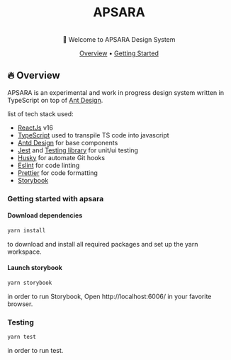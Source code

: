 <div align="center">
  <h1>APSARA</h1>
  <br>
    👋 Welcome to APSARA Design System
  <br>
  <p align="center">
  <a href="#fire-overview">Overview</a> •
  <a href="#getting-started-with-apsara">Getting Started</a>
</p>
</div>

## :fire: Overview

APSARA is an experimental and work in progress design system written in TypeScript on top of [Ant Design](https://ant.design/).

list of tech stack used:

- [ReactJs](https://facebook.github.io/react/) v16
- [TypeScript](https://www.typescriptlang.org/) used to transpile TS code into javascript
- [Antd Design](https://ant.design/) for base components
- [Jest](https://jestjs.io/) and [Testing library](https://testing-library.com/) for unit/ui testing
- [Husky](https://github.com/typicode/husky) for automate Git hooks
- [Eslint](https://github.com/eslint/eslint) for code linting
- [Prettier](https://prettier.io/) for code formatting
- [Storybook](https://storybook.js.org/)

### Getting started with apsara

#### Download dependencies

```sh
yarn install
```

to download and install all required packages and set up the yarn workspace.

#### Launch storybook

```sh
yarn storybook
```

in order to run Storybook, Open http://localhost:6006/ in your favorite browser.

### Testing

```sh
yarn test
```

in order to run test.
